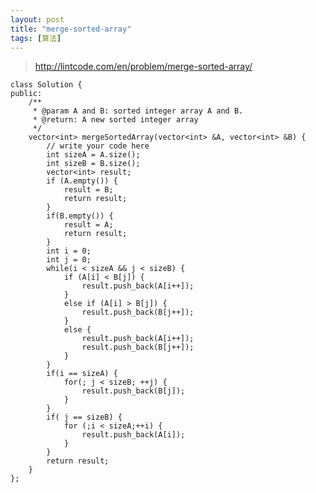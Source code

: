 ```yaml
---
layout: post
title: "merge-sorted-array"
tags: [算法]
---	
```

	
>http://lintcode.com/en/problem/merge-sorted-array/
	
	class Solution {
	public:
	    /**
	     * @param A and B: sorted integer array A and B.
	     * @return: A new sorted integer array
	     */
	    vector<int> mergeSortedArray(vector<int> &A, vector<int> &B) {
	        // write your code here
	        int sizeA = A.size();
	        int sizeB = B.size();
	        vector<int> result;
	        if (A.empty()) {
	            result = B;
	            return result;
	        }
	        if(B.empty()) {
	            result = A;
	            return result;
	        }
	        int i = 0;
	        int j = 0;
	        while(i < sizeA && j < sizeB) {
	            if (A[i] < B[j]) {
	                result.push_back(A[i++]);
	            }
	            else if (A[i] > B[j]) {
	                result.push_back(B[j++]);
	            }
	            else {
	                result.push_back(A[i++]);
	                result.push_back(B[j++]);
	            }
	        }
	        if(i == sizeA) {
	            for(; j < sizeB; ++j) {
	                result.push_back(B[j]);
	            }
	        }
	        if( j == sizeB) {
	            for (;i < sizeA;++i) {
	                result.push_back(A[i]);
	            }
	        }
	        return result;
	    }
	};
